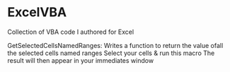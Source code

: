# ExcelVBA
Collection of VBA code I authored for Excel

GetSelectedCellsNamedRanges: 
Writes a function to return the value ofall the selected cells named ranges
Select your cells & run this macro The result will then appear in your immediates window
